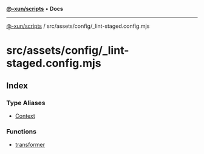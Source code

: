 [**@-xun/scripts**](../../../../README.md) • **Docs**

***

[@-xun/scripts](../../../../README.md) / src/assets/config/\_lint-staged.config.mjs

# src/assets/config/\_lint-staged.config.mjs

## Index

### Type Aliases

- [Context](type-aliases/Context.md)

### Functions

- [transformer](functions/transformer.md)
